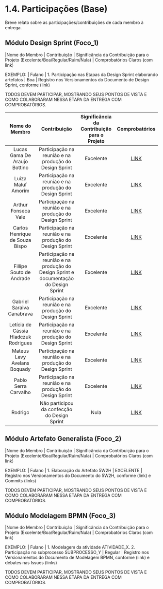 # 1.4. Participações (Base)

Breve relato sobre as participações/contribuições de cada membro à entrega.

## Módulo Design Sprint (Foco_1)

|Nome do Membro | Contribuição | Significância da Contribuição para o Projeto (Excelente/Boa/Regular/Ruim/Nula) | Comprobatórios Claros (com link)

EXEMPLO:
| Fulano | 1. Participação nas Etapas da Design Sprint elaborando artefatos | Boa | Registro nos Versionamentos do Documento de Design Sprint, conforme (link)

TODOS DEVEM PARTICIPAR, MOSTRANDO SEUS PONTOS DE VISTA E COMO COLABORARAM NESSA ETAPA DA ENTREGA COM COMPROBATÓRIOS.

|            Nome do Membro            |                                      Contribuição                                      | Significância da Contribuição para o Projeto |                   Comprobatórios                    |
| :----------------------------------: | :------------------------------------------------------------------------------------: | :------------------------------------------: | :-------------------------------------------------: |
|     Lucas Gama De Araujo Bottino     |                 Participação na reunião e na produção do Design Sprint                 |                  Excelente                   | [LINK](https://www.youtube.com/watch?v=fR64k5AaB44) |
|          Luiza Maluf Amorim          |                 Participação na reunião e na produção do Design Sprint                 |                  Excelente                   | [LINK](https://www.youtube.com/watch?v=fR64k5AaB44) |
|         Arthur Fonseca Vale          |                 Participação na reunião e na produção do Design Sprint                 |                  Excelente                   | [LINK](https://www.youtube.com/watch?v=fR64k5AaB44) |
|    Carlos Henrique de Souza Bispo    |                 Participação na reunião e na produção do Design Sprint                 |                  Excelente                   | [LINK](https://www.youtube.com/watch?v=fR64k5AaB44) |
|       Fillipe Souto de Andrade       | Participação na reunião e na produção do Design Sprint e documentação do Design Sprint |                  Excelente                   | [LINK](https://www.youtube.com/watch?v=fR64k5AaB44) |
|      Gabriel Saraiva Canabrava       |                 Participação na reunião e na produção do Design Sprint                 |                  Excelente                   | [LINK](https://www.youtube.com/watch?v=fR64k5AaB44) |
| Letícia de Cássia Hladczuk Rodrigues |                 Participação na reunião e na produção do Design Sprint                 |                  Excelente                   | [LINK](https://www.youtube.com/watch?v=fR64k5AaB44) |
|     Mateus Levy Avelans Boquady      |                 Participação na reunião e na produção do Design Sprint                 |                  Excelente                   | [LINK](https://www.youtube.com/watch?v=fR64k5AaB44) |
|         Pablo Serra Carvalho         |                 Participação na reunião e na produção do Design Sprint                 |                  Excelente                   | [LINK](https://www.youtube.com/watch?v=fR64k5AaB44) |
|               Rodrigo                |                      Não participou da confecção do Design Sprint                      |                     Nula                     | [LINK](https://www.youtube.com/watch?v=fR64k5AaB44) |

## Módulo Artefato Generalista (Foco_2)

|Nome do Membro | Contribuição | Significância da Contribuição para o Projeto (Excelente/Boa/Regular/Ruim/Nula) | Comprobatórios Claros (com link)

EXEMPLO:
| Fulano | 1. Elaboração do Artefato 5W2H | EXCELENTE | Registro nos Versionamentos do Documento do 5W2H, conforme (link) e Commits (links)

TODOS DEVEM PARTICIPAR, MOSTRANDO SEUS PONTOS DE VISTA E COMO COLABORARAM NESSA ETAPA DA ENTREGA COM COMPROBATÓRIOS.

## Módulo Modelagem BPMN (Foco_3)

|Nome do Membro | Contribuição | Significância da Contribuição para o Projeto (Excelente/Boa/Regular/Ruim/Nula) | Comprobatórios Claros (com link)

EXEMPLO:
| Fulano | 1. Modelagem da atividade ATIVIDADE_X. 2. Participação no subprocesso SUBPROCESSO_Y | Regular | Registro nos Versionamentos do Documento de Modelagem BPMN, conforme (link) e debates nas Issues (links)

TODOS DEVEM PARTICIPAR, MOSTRANDO SEUS PONTOS DE VISTA E COMO COLABORARAM NESSA ETAPA DA ENTREGA COM COMPROBATÓRIOS.
